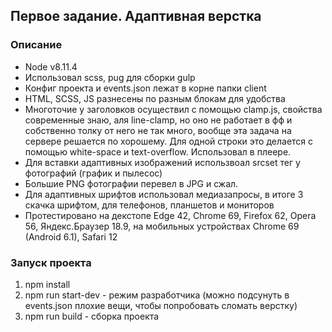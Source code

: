 ## Первое задание. Адаптивная верстка
### Описание
* Node v8.11.4
* Использовал scss, pug для сборки gulp
* Конфиг проекта и events.json лежат в корне папки client
* HTML, SCSS, JS разнесены по разным блокам для удобства
* Многоточие у заголовков осуществил с помощью clamp.js, свойства современные знаю, аля line-clamp, но оно не работает в
 фф и собственно толку от него не так много, вообще эта задача на сервере решается по хорошему.
 Для одной строки это делается с помощью white-space и text-overflow. Использовал в плеере.
* Для вставки адаптивных изображений использвоал srcset тег у фотографий (график и пылесос)
* Большие PNG фотографии перевел в JPG и сжал.
* Для адаптивных шрифтов использовал медиазапросы, в итоге 3 скачка шрифтом, для телефонов, планшетов и мониторов
* Протестировано на декстопе Edge 42, Chrome 69, Firefox 62, Opera 56, Яндекс.Браузер 18.9, на мобильных устройствах
Chrome 69 (Android 6.1), Safari 12

### Запуск проекта
1) npm install
2) npm run start-dev - режим разработчика (можно подсунуть в events.json плохие вещи, чтобы попробовать сломать верстку)
3) npm run build - сборка проекта